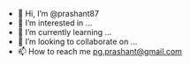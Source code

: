 - 👋 Hi, I’m @prashant87
- 👀 I’m interested in ...
- 🌱 I’m currently learning ...
- 💞️ I’m looking to collaborate on ...
- 📫 How to reach me pg.prashant@gmail.com

<!---
prashant87/prashant87 is a ✨ special ✨ repository because its `README.md` (this file) appears on your GitHub profile.
You can click the Preview link to take a look at your changes.
--->
